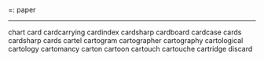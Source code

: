 =: paper

---
chart
card
cardcarrying
cardindex
cardsharp
cardboard
cardcase
cards
cardsharp
cards
cartel
cartogram
cartographer
cartography
cartological
cartology
cartomancy
carton
cartoon
cartouch
cartouche
cartridge
discard
